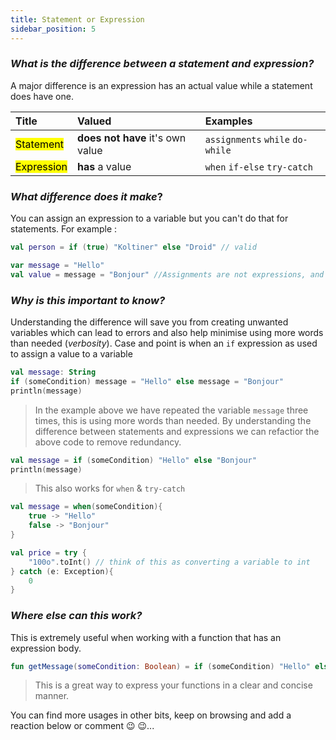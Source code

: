 ```yaml
---
title: Statement or Expression
sidebar_position: 5
---
```


### _What is the difference between a statement and expression?_

A major difference is an expression has an actual value while a statement does have one.

| Title | Valued | Examples |
|:-------|:-------|:----------|
| <mark> Statement </mark> | **does not have** it's own value | `assignments` `while` `do-while` |
| <mark> Expression </mark> | **has** a value | `when` `if-else` `try-catch`  |

### _What difference does it make_?
You can assign an expression to a variable but you can't do that for statements. For example :

```kotlin
val person = if (true) "Koltiner" else "Droid" // valid

var message = "Hello"
val value = message = "Bonjour" //Assignments are not expressions, and only expressions are allowed in this context
```

### _Why is this important to know?_
Understanding the difference will save you from creating unwanted variables which can lead to errors and also help minimise using more words than needed (_verbosity_). Case and point is when an `if` expression as used to assign a value to a variable

```kotlin
val message: String
if (someCondition) message = "Hello" else message = "Bonjour"
println(message)
```

> In the example above we have repeated the variable `message` three times, this is using more words than needed. By understanding the difference between statements and expressions we can refactior the above code to remove redundancy.

```kotlin
val message = if (someCondition) "Hello" else "Bonjour"
println(message)
```

> This also works for `when` & `try-catch`

```kotlin
val message = when(someCondition){
    true -> "Hello"
    false -> "Bonjour"
}

val price = try {
    "100o".toInt() // think of this as converting a variable to int
} catch (e: Exception){
    0
}
```

### _Where else can this work?_
This is extremely useful when working with a function that has an expression body.

```kotlin
fun getMessage(someCondition: Boolean) = if (someCondition) "Hello" else "Bonjour"
```

> This is a great way to express your functions in a clear and concise manner.

You can find more usages in other bits, keep on browsing and add a reaction below or comment :wink: :wink:...
